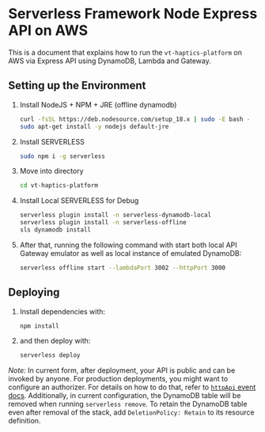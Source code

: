 <!--
title: 'Serverless Framework Node Express API service backed by DynamoDB on AWS'
description: 'This is a document that explains how to run the ```vt-haptics-platform``` on AWS via Express API using DynamoDB, Lambda and Gateway.'
layout: Doc
framework: v3
platform: AWS
language: nodeJS
priority: 1
authorLink: 'https://www.skoll.me'
authorName: 'Sandeep K and Yang C'
-->

# Serverless Framework Node Express API on AWS

This is a document that explains how to run the ```vt-haptics-platform``` on AWS via Express API using DynamoDB, Lambda and Gateway.


## Setting up the Environment
1. Install NodeJS + NPM + JRE (offline dynamodb)
    ```bash
    curl -fsSL https://deb.nodesource.com/setup_18.x | sudo -E bash -
    sudo apt-get install -y nodejs default-jre
    ```
2. Install SERVERLESS
    ```bash
    sudo npm i -g serverless
    ```
3. Move into directory
    ```bash
    cd vt-haptics-platform
    ```
4. Install Local SERVERLESS for Debug
    ```bash
    serverless plugin install -n serverless-dynamodb-local
    serverless plugin install -n serverless-offline
    sls dynamodb install
    ```
5. After that, running the following command with start both local API Gateway emulator as well as local instance of emulated DynamoDB:
    ```bash
    serverless offline start --lambdaPort 3002 --httpPort 3000
    ```

## Deploying

1. Install dependencies with:

    ```bash
    npm install
    ```
2. and then deploy with:
    ```bash
    serverless deploy
    ```


_Note_: In current form, after deployment, your API is public and can be invoked by anyone. For production deployments, you might want to configure an authorizer. For details on how to do that, refer to [`httpApi` event docs](https://www.serverless.com/framework/docs/providers/aws/events/http-api/). Additionally, in current configuration, the DynamoDB table will be removed when running `serverless remove`. To retain the DynamoDB table even after removal of the stack, add `DeletionPolicy: Retain` to its resource definition.
